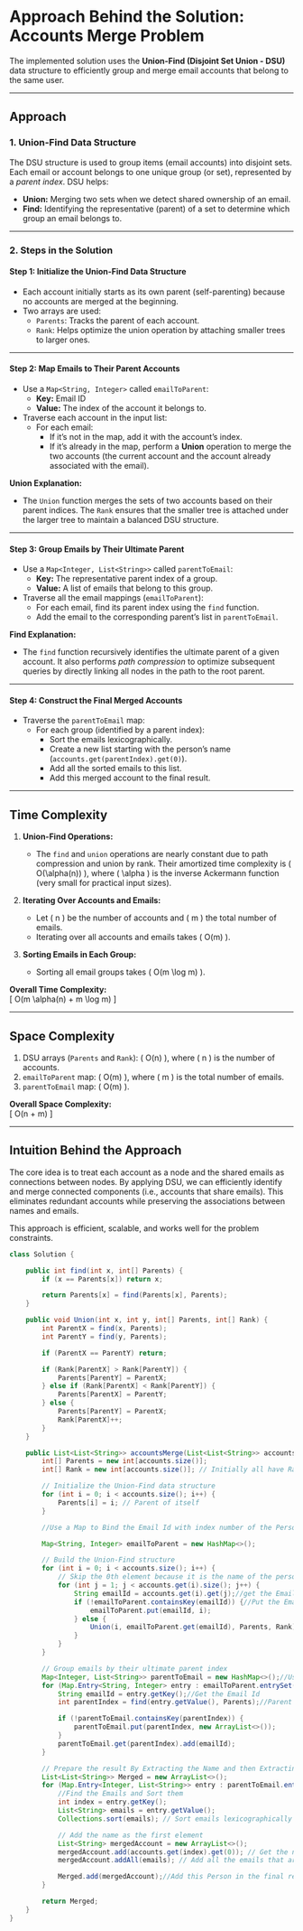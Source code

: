 # Approach Behind the Solution: Accounts Merge Problem

The implemented solution uses the **Union-Find (Disjoint Set Union - DSU)** data structure to efficiently group and merge email accounts that belong to the same user.

---
## **Approach**

### **1. Union-Find Data Structure**
The DSU structure is used to group items (email accounts) into disjoint sets. Each email or account belongs to one unique group (or set), represented by a *parent index*. DSU helps:
- **Union:** Merging two sets when we detect shared ownership of an email.
- **Find:** Identifying the representative (parent) of a set to determine which group an email belongs to.

---

### **2. Steps in the Solution**

#### **Step 1: Initialize the Union-Find Data Structure**
- Each account initially starts as its own parent (self-parenting) because no accounts are merged at the beginning.
- Two arrays are used:
  - `Parents`: Tracks the parent of each account.
  - `Rank`: Helps optimize the union operation by attaching smaller trees to larger ones.

---

#### **Step 2: Map Emails to Their Parent Accounts**
- Use a `Map<String, Integer>` called `emailToParent`:
  - **Key:** Email ID
  - **Value:** The index of the account it belongs to.
- Traverse each account in the input list:
  - For each email:
    - If it’s not in the map, add it with the account’s index.
    - If it’s already in the map, perform a **Union** operation to merge the two accounts (the current account and the account already associated with the email).

**Union Explanation:**
- The `Union` function merges the sets of two accounts based on their parent indices. The `Rank` ensures that the smaller tree is attached under the larger tree to maintain a balanced DSU structure.

---

#### **Step 3: Group Emails by Their Ultimate Parent**
- Use a `Map<Integer, List<String>>` called `parentToEmail`:
  - **Key:** The representative parent index of a group.
  - **Value:** A list of emails that belong to this group.
- Traverse all the email mappings (`emailToParent`):
  - For each email, find its parent index using the `find` function.
  - Add the email to the corresponding parent’s list in `parentToEmail`.

**Find Explanation:**
- The `find` function recursively identifies the ultimate parent of a given account. It also performs *path compression* to optimize subsequent queries by directly linking all nodes in the path to the root parent.

---

#### **Step 4: Construct the Final Merged Accounts**
- Traverse the `parentToEmail` map:
  - For each group (identified by a parent index):
    - Sort the emails lexicographically.
    - Create a new list starting with the person’s name (`accounts.get(parentIndex).get(0)`).
    - Add all the sorted emails to this list.
    - Add this merged account to the final result.

---

## **Time Complexity**
1. **Union-Find Operations:**  
   - The `find` and `union` operations are nearly constant due to path compression and union by rank. Their amortized time complexity is \( O(\alpha(n)) \), where \( \alpha \) is the inverse Ackermann function (very small for practical input sizes).

2. **Iterating Over Accounts and Emails:**  
   - Let \( n \) be the number of accounts and \( m \) the total number of emails.
   - Iterating over all accounts and emails takes \( O(m) \).

3. **Sorting Emails in Each Group:**  
   - Sorting all email groups takes \( O(m \log m) \).

**Overall Time Complexity:**  
\[ O(m \alpha(n) + m \log m) \]

---

## **Space Complexity**
1. DSU arrays (`Parents` and `Rank`): \( O(n) \), where \( n \) is the number of accounts.
2. `emailToParent` map: \( O(m) \), where \( m \) is the total number of emails.
3. `parentToEmail` map: \( O(m) \).

**Overall Space Complexity:**  
\[ O(n + m) \]

---

## **Intuition Behind the Approach**
The core idea is to treat each account as a node and the shared emails as connections between nodes. By applying DSU, we can efficiently identify and merge connected components (i.e., accounts that share emails). This eliminates redundant accounts while preserving the associations between names and emails.

This approach is efficient, scalable, and works well for the problem constraints.

```java
class Solution {

    public int find(int x, int[] Parents) {
        if (x == Parents[x]) return x;

        return Parents[x] = find(Parents[x], Parents);
    }

    public void Union(int x, int y, int[] Parents, int[] Rank) {
        int ParentX = find(x, Parents);
        int ParentY = find(y, Parents);

        if (ParentX == ParentY) return;

        if (Rank[ParentX] > Rank[ParentY]) {
            Parents[ParentY] = ParentX;
        } else if (Rank[ParentX] < Rank[ParentY]) {
            Parents[ParentX] = ParentY;
        } else {
            Parents[ParentY] = ParentX;
            Rank[ParentX]++;
        }
    }

    public List<List<String>> accountsMerge(List<List<String>> accounts) {
        int[] Parents = new int[accounts.size()];
        int[] Rank = new int[accounts.size()]; // Initially all have Rank Zero

        // Initialize the Union-Find data structure
        for (int i = 0; i < accounts.size(); i++) {
            Parents[i] = i; // Parent of itself
        }

        //Use a Map to Bind the Email Id with index number of the Person whose email is it or at which index's list this email is present

        Map<String, Integer> emailToParent = new HashMap<>();

        // Build the Union-Find structure
        for (int i = 0; i < accounts.size(); i++) {
            // Skip the 0th element because it is the name of the person
            for (int j = 1; j < accounts.get(i).size(); j++) {
                String emailId = accounts.get(i).get(j);//get the Email id
                if (!emailToParent.containsKey(emailId)) {//Put the Email Id
                    emailToParent.put(emailId, i);
                } else {
                    Union(i, emailToParent.get(emailId), Parents, Rank);//if that email is already present in the Map then just make a Union of the current index and the index Present in the Map this will Merge the users of the Email Id
                }
            }
        }

        // Group emails by their ultimate parent index
        Map<Integer, List<String>> parentToEmail = new HashMap<>();//Use a Map to map the parent Index with all the emails that are Merged using DSU
        for (Map.Entry<String, Integer> entry : emailToParent.entrySet()) {
            String emailId = entry.getKey();//Get the Email Id
            int parentIndex = find(entry.getValue(), Parents);//Parent of the current value because we have done Union of the Indexes so by this we can identify which is the Parent of current index means the emails of this person is Merged with which another Person.

            if (!parentToEmail.containsKey(parentIndex)) {
                parentToEmail.put(parentIndex, new ArrayList<>());
            }
            parentToEmail.get(parentIndex).add(emailId);
        }

        // Prepare the result By Extracting the Name and then Extracting all the Emails and Putting them all together
        List<List<String>> Merged = new ArrayList<>();
        for (Map.Entry<Integer, List<String>> entry : parentToEmail.entrySet()) {
            //Find the Emails and Sort them
            int index = entry.getKey();
            List<String> emails = entry.getValue();
            Collections.sort(emails); // Sort emails lexicographically

            // Add the name as the first element
            List<String> mergedAccount = new ArrayList<>();
            mergedAccount.add(accounts.get(index).get(0)); // Get the name
            mergedAccount.addAll(emails); // Add all the emails that are sorted

            Merged.add(mergedAccount);//Add this Person in the final result
        }

        return Merged;
    }
}

```
